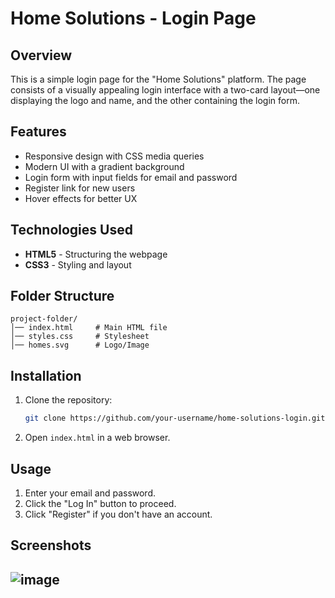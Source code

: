 # Home Solutions - Login Page

## Overview
This is a simple login page for the "Home Solutions" platform. The page consists of a visually appealing login interface with a two-card layout—one displaying the logo and name, and the other containing the login form.

## Features
- Responsive design with CSS media queries
- Modern UI with a gradient background
- Login form with input fields for email and password
- Register link for new users
- Hover effects for better UX

## Technologies Used
- **HTML5** - Structuring the webpage
- **CSS3** - Styling and layout

## Folder Structure
```
project-folder/
│── index.html     # Main HTML file
│── styles.css     # Stylesheet
│── homes.svg      # Logo/Image
```

## Installation
1. Clone the repository:
   ```bash
   git clone https://github.com/your-username/home-solutions-login.git
   ```
2. Open `index.html` in a web browser.

## Usage
1. Enter your email and password.
2. Click the "Log In" button to proceed.
3. Click "Register" if you don't have an account.

## Screenshots
![image](https://github.com/user-attachments/assets/de7857e1-f669-4ba9-8efd-24b7a659eb58)
---


